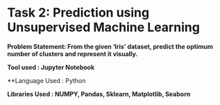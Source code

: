 # Task 2: Prediction using Unsupervised Machine Learning

**Problem Statement: From the given ‘Iris’ dataset, predict the optimum number of clusters and represent it visually.**

**Tool used : Jupyter Notebook**

**Language Used : Python

**Libraries Used : NUMPY, Pandas, Sklearn, Matplotlib, Seaborn**



